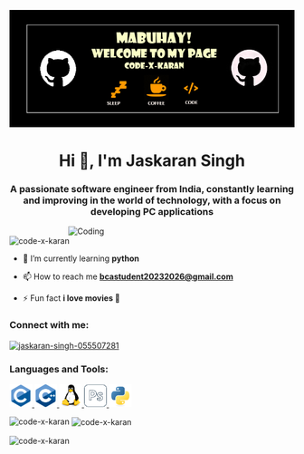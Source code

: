 ![logo](https://github.com/Code-X-karan/Code-X-Karan/blob/main/final%20banner%20.jpg)
<h1 align="center">Hi 👋, I'm Jaskaran Singh</h1>
<h3 align="center">A passionate software engineer from India, constantly learning and improving in the world of technology, with a focus on developing PC applications</h3>
<img align="right" alt="Coding" width="400" src="https://camo.githubusercontent.com/4d9f5ecceb711eec6e2018f38a5677dc657c9738d4a65ba3b928c41c0a45b439/68747470733a2f2f6d69726f2e6d656469756d2e636f6d2f6d61782f313336302f302a37513379765349765f7430696f4a2d5a2e676966"> 

<p align="left"> <img src="https://komarev.com/ghpvc/?username=code-x-karan&label=Profile%20views&color=0e75b6&style=flat" alt="code-x-karan" /> </p>

- 🌱 I’m currently learning **python**

- 📫 How to reach me **bcastudent20232026@gmail.com**

- ⚡ Fun fact **i love movies 🎥**

<h3 align="left">Connect with me:</h3>
<p align="left">
<a href="https://linkedin.com/in/jaskaran-singh-055507281" target="blank"><img align="center" src="https://raw.githubusercontent.com/rahuldkjain/github-profile-readme-generator/master/src/images/icons/Social/linked-in-alt.svg" alt="jaskaran-singh-055507281" height="30" width="40" /></a>
</p>

<h3 align="left">Languages and Tools:</h3>
<p align="left"> <a href="https://www.cprogramming.com/" target="_blank" rel="noreferrer"> <img src="https://raw.githubusercontent.com/devicons/devicon/master/icons/c/c-original.svg" alt="c" width="40" height="40"/> </a> <a href="https://www.w3schools.com/cpp/" target="_blank" rel="noreferrer"> <img src="https://raw.githubusercontent.com/devicons/devicon/master/icons/cplusplus/cplusplus-original.svg" alt="cplusplus" width="40" height="40"/> </a> <a href="https://www.linux.org/" target="_blank" rel="noreferrer"> <img src="https://raw.githubusercontent.com/devicons/devicon/master/icons/linux/linux-original.svg" alt="linux" width="40" height="40"/> </a> <a href="https://www.photoshop.com/en" target="_blank" rel="noreferrer"> <img src="https://raw.githubusercontent.com/devicons/devicon/master/icons/photoshop/photoshop-line.svg" alt="photoshop" width="40" height="40"/> </a> <a href="https://www.python.org" target="_blank" rel="noreferrer"> <img src="https://raw.githubusercontent.com/devicons/devicon/master/icons/python/python-original.svg" alt="python" width="40" height="40"/> </a> </p>

<p><img align="left" src="https://github-readme-stats.vercel.app/api/top-langs?username=code-x-karan&show_icons=true&locale=en&layout=compact" alt="code-x-karan" /></p>

<p>&nbsp;<img align="center" src="https://github-readme-stats.vercel.app/api?username=code-x-karan&show_icons=true&locale=en" alt="code-x-karan" /></p>

<p><img align="center" src="https://github-readme-streak-stats.herokuapp.com/?user=code-x-karan&" alt="code-x-karan" /></p>


